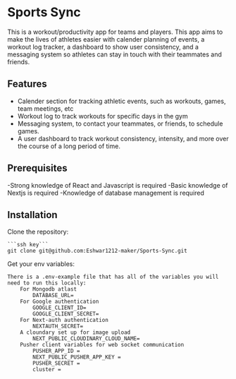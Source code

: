 # Sports Sync

This is a workout/productivity app for teams and players. This app aims to make the lives of athletes easier with calender planning of events, a workout log tracker, a dashboard to show user consistency, and a messaging
system so athletes can stay in touch with their teammates and friends.

## Features

- Calender section for tracking athletic events, such as workouts, games, team meetings, etc
- Workout log to track workouts for specific days in the gym
- Messaging system, to contact your teammates, or friends, to schedule games.
- A user dashboard to track workout consistency, intensity, and more over the course of a long period of time.

## Prerequisites

-Strong knowledge of React and Javascript is required
-Basic knowledge of Nextjs is required
-Knowledge of database management is required

## Installation

Clone the repository:

    ```ssh key```
    git clone git@github.com:Eshwar1212-maker/Sports-Sync.git

Get your env variables:

    There is a .env-example file that has all of the variables you will need to run this locally:
        For Mongodb atlast
            DATABASE_URL=
        For Google authentication
            GOOGLE_CLIENT_ID=
            GOOGLE_CLIENT_SECRET=
        For Next-auth authentication
            NEXTAUTH_SECRET=
        A cloundary set up for image upload
            NEXT_PUBLIC_CLOUDINARY_CLOUD_NAME=
        Pusher client variables for web socket communication
            PUSHER_APP_ID =
            NEXT_PUBLIC_PUSHER_APP_KEY =
            PUSHER_SECRET =
            cluster =

